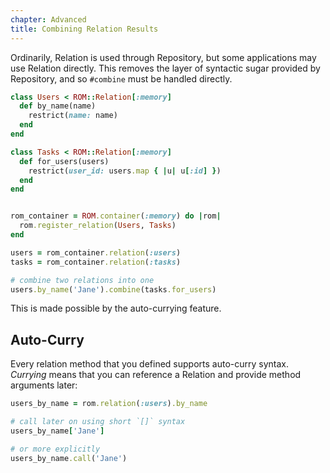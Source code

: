 ```yaml
---
chapter: Advanced
title: Combining Relation Results
---
```


Ordinarily, Relation is used through Repository, but some applications may use
Relation directly. This removes the layer of syntactic sugar provided by
Repository, and so `#combine` must be handled directly.

```ruby
class Users < ROM::Relation[:memory]
  def by_name(name)
    restrict(name: name)
  end
end

class Tasks < ROM::Relation[:memory]
  def for_users(users)
    restrict(user_id: users.map { |u| u[:id] })
  end
end


rom_container = ROM.container(:memory) do |rom|
  rom.register_relation(Users, Tasks)
end

users = rom_container.relation(:users)
tasks = rom_container.relation(:tasks)

# combine two relations into one
users.by_name('Jane').combine(tasks.for_users)
```

This is made possible by the auto-currying feature.

## Auto-Curry

Every relation method that you defined supports auto-curry syntax. *Currying*
means that you can reference a Relation and provide method arguments later:

```ruby
users_by_name = rom.relation(:users).by_name

# call later on using short `[]` syntax
users_by_name['Jane']

# or more explicitly
users_by_name.call('Jane')
```
